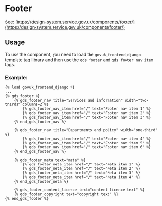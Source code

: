 # Footer

See: [https://design-system.service.gov.uk/components/footer/](https://design-system.service.gov.uk/components/footer/)

## Usage

To use the component, you need to load the `govuk_frontend_django` template tag library and then use the `gds_footer` and `gds_footer_nav_item` tags.


### Example:

```django
{% load govuk_frontend_django %}
...
{% gds_footer %}
    {% gds_footer_nav title="Services and information" width="two-thirds" columns=2 %}
        {% gds_footer_nav_item href="/" text="Footer nav item 1" %}
        {% gds_footer_nav_item href="/" text="Footer nav item 2" %}
        {% gds_footer_nav_item href="/" text="Footer nav item 3" %}
    {% end_gds_footer_nav %}

    {% gds_footer_nav title="Departments and policy" width="one-third" %}
        {% gds_footer_nav_item href="/" text="Footer nav item 4" %}
        {% gds_footer_nav_item href="/" text="Footer nav item 5" %}
        {% gds_footer_nav_item href="/" text="Footer nav item 6" %}
    {% end_gds_footer_nav %}

    {% gds_footer_meta text="meta" %}
        {% gds_footer_meta_item href="/" text="Meta item 1" %}
        {% gds_footer_meta_item href="/" text="Meta item 2" %}
        {% gds_footer_meta_item href="/" text="Meta item 3" %}
        {% gds_footer_meta_item href="/" text="Meta item 4" %}
    {% end_gds_footer_meta %}

    {% gds_footer_content_licence text="content licence text" %}
    {% gds_footer_copyright text="copyright text" %}
{% end_gds_footer %}
```
